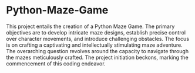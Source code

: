 # Python-Maze-Game
This project entails the creation of a Python Maze Game. The primary objectives are to develop intricate maze designs, establish precise control over character movements, and introduce challenging obstacles. The focus is on crafting a captivating and intellectually stimulating maze adventure. The overarching question revolves around the capacity to navigate through the mazes meticulously crafted. The project initiation beckons, marking the commencement of this coding endeavor.
